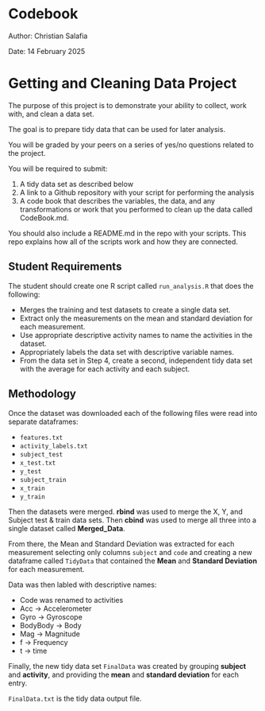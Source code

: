 # Codebook
Author: Christian Salafia

Date: 14 February 2025

# Getting and Cleaning Data Project
The purpose of this project is to demonstrate your ability to collect, work with, and clean a data set. 

The goal is to prepare tidy data that can be used for later analysis. 

You will be graded by your peers on a series of yes/no questions related to the project. 

You will be required to submit: 
<ol>
  <li>A tidy data set as described below</li>
  <li>A link to a Github repository with your script for performing the analysis</li>
  <li>A code book that describes the variables, the data, and any transformations or work that you performed to clean up the data called CodeBook.md.</li>
</ol>

You should also include a README.md in the repo with your scripts. This repo explains how all of the scripts work and how they are connected.

## Student Requirements
The student should create one R script called <code>run_analysis.R</code> that does the following:
<ul>
  <li>Merges the training and test datasets to create a single data set.</li>
  <li>Extract only the measurements on the mean and standard deviation for each measurement.</li>
  <li>Use appropriate descriptive activity names to name the activities in the dataset.</li>
  <li>Appropriately labels the data set with descriptive variable names.</li>
  <li>From the data set in Step 4, create a second, independent tidy data set with the average for each activity and each subject.</li>
</ul>

## Methodology
Once the dataset was downloaded each of the following files were read into separate dataframes:
<ul>
  <li><code>features.txt</code></li>
  <li><code>activity_labels.txt</code></li>
  <li><code>subject_test</code></li>
  <li><code>x_test.txt</code></li>
  <li><code>y_test</code></li>
  <li><code>subject_train</code></li>
  <li><code>x_train</code></li>
  <li><code>y_train</code></li>
</ul>

Then the datasets were merged.  <b>rbind</b> was used to merge the X, Y, and Subject test & train data sets. Then <b>cbind</b> was used to merge all three into a single dataset called <b>Merged_Data</b>.

From there, the Mean and Standard Deviation was extracted for each measurement selecting only columns <code>subject</code> and <code>code</code> and creating a new dataframe called <code>TidyData</code> that contained the <b>Mean</b> and <b>Standard Deviation</b> for each measurement.

Data was then labled with descriptive names:
<ul>
  <li>Code was renamed to activities</li>
  <li>Acc -> Accelerometer</li>
  <li>Gyro -> Gyroscope</li>
  <li>BodyBody -> Body</li>
  <li>Mag -> Magnitude</li>
  <li>f -> Frequency</li>
  <li>t -> time</li>
</ul>

Finally, the new tidy data set <code>FinalData</code> was created by grouping <b>subject</b> and <b>activity</b>, and providing the <b>mean</b> and <b>standard deviation</b> for each entry.

<code>FinalData.txt</code> is the tidy data output file.
